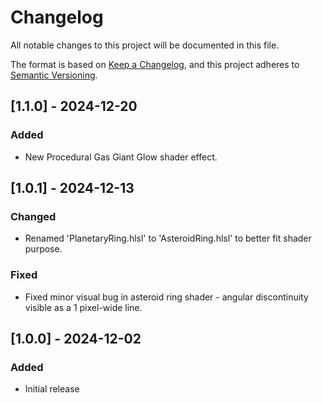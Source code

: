 ﻿# Changelog

All notable changes to this project will be documented in this file.

The format is based on [Keep a Changelog](https://keepachangelog.com/en/1.1.0/),
and this project adheres to [Semantic Versioning](https://semver.org/spec/v2.0.0.html).

## [1.1.0] - 2024-12-20

### Added
- New Procedural Gas Giant Glow shader effect.

## [1.0.1] - 2024-12-13

### Changed
- Renamed 'PlanetaryRing.hlsl' to 'AsteroidRing.hlsl' to better fit shader purpose.

### Fixed
- Fixed minor visual bug in asteroid ring shader - angular discontinuity visible as a 1 pixel-wide line.

## [1.0.0] - 2024-12-02

### Added
- Initial release